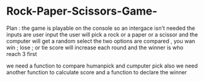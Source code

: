 # Rock-Paper-Scissors-Game-
Plan : 
the game is playable on the console so an intergace isn't needed 
the inputs are user input 
the user will pick a rock or a paper or a scissor and the computer will get a random select 
the two options are compared ,
you wan win ; lose ; or tie 
score will increase each round 
and the winner is who reach 3 first 



we need a function to compare humanpick and cumputer pick 
also we need another function to calculate score
and a function to declare the winner 
